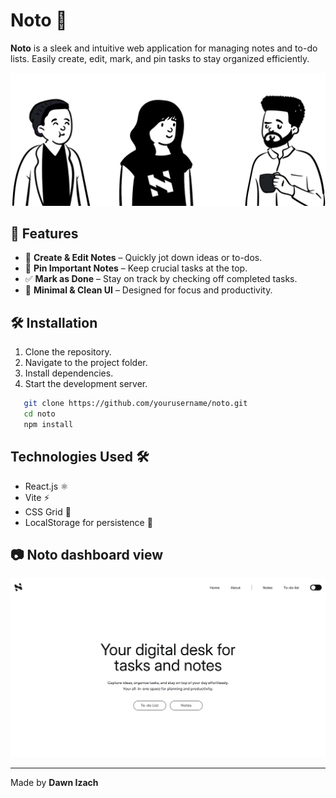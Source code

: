 # Noto 📝

**Noto** is a sleek and intuitive web application for managing notes and to-do lists. Easily create, edit, mark, and pin tasks to stay organized efficiently.

![Noto Screenshot](./src/assets/images/Pips.png)  

## 🚀 Features
- 📝 **Create & Edit Notes** – Quickly jot down ideas or to-dos.
- 📌 **Pin Important Notes** – Keep crucial tasks at the top.
- ✅ **Mark as Done** – Stay on track by checking off completed tasks.
- 🎨 **Minimal & Clean UI** – Designed for focus and productivity.

## 🛠️ Installation
1. Clone the repository.
2. Navigate to the project folder.
3. Install dependencies.
4. Start the development server.
```sh
   git clone https://github.com/yourusername/noto.git
   cd noto
   npm install
```

## Technologies Used 🛠️
- React.js ⚛️
- Vite ⚡
- CSS Grid 🎨
- LocalStorage for persistence 💾


## 📷 Noto dashboard view
![Dashboard](./src/assets/images/Noto_wide.png)  

---

Made by **Dawn Izach**

